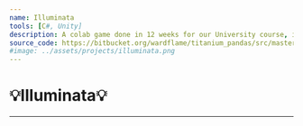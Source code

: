 ```yaml
---
name: Illuminata
tools: [C#, Unity]
description: A colab game done in 12 weeks for our University course, it is an endless runner
source_code: https://bitbucket.org/wardflame/titanium_pandas/src/master/
#image: ../assets/projects/illuminata.png
---
```


# 💡Illuminata💡

---

<!-- [Source Code](https://bitbucket.org/wardflame/titanium_pandas/src/master/) -->
